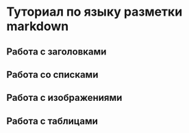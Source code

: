 # Туториал по языку разметки markdown

## Работа с заголовками

## Работа со списками

## Работа с изображениями

## Работа с таблицами 

